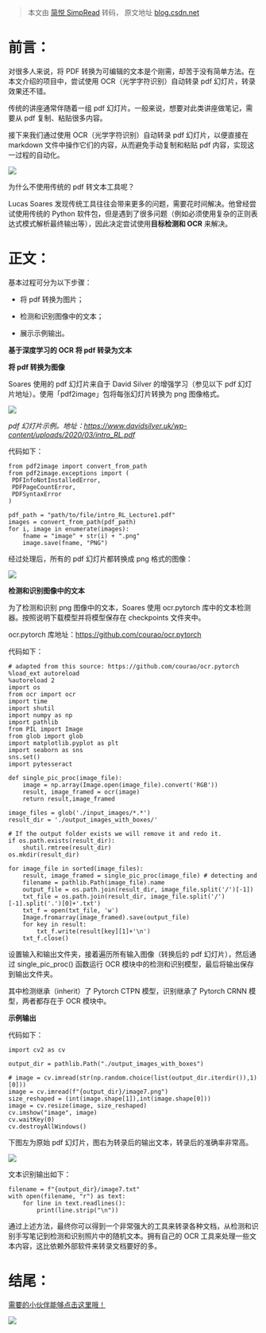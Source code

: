 > 本文由 [简悦 SimpRead](http://ksria.com/simpread/) 转码， 原文地址 [blog.csdn.net](https://blog.csdn.net/a55656aq/article/details/122976639)

前言：
===

对很多人来说，将 PDF 转换为可编辑的文本是个刚需，却苦于没有简单方法。在本文介绍的项目中，尝试使用 OCR（光学字符识别）自动转录 pdf 幻灯片，转录效果还不错。

传统的讲座通常伴随着一组 pdf 幻灯片。一般来说，想要对此类讲座做笔记，需要从 pdf 复制、粘贴很多内容。

接下来我们通过使用 OCR（光学字符识别）自动转录 pdf 幻灯片，以便直接在 markdown 文件中操作它们的内容，从而避免手动复制和粘贴 pdf 内容，实现这一过程的自动化。

![](https://img-blog.csdnimg.cn/img_convert/d7696aa10793f86ce07fdd67e72ac888.png)

为什么不使用传统的 pdf 转文本工具呢？

Lucas Soares 发现传统工具往往会带来更多的问题，需要花时间解决。他曾经尝试使用传统的 Python 软件包，但是遇到了很多问题（例如必须使用复杂的正则表达式模式解析最终输出等），因此决定尝试使用**目标检测和 OCR** 来解决。

正文：
===

基本过程可分为以下步骤：

*   将 pdf 转换为图片；
    
*   检测和识别图像中的文本；
    
*   展示示例输出。
    

**基于深度学习的 OCR 将 pdf 转录为文本**

**将 pdf 转换为图像**

Soares 使用的 pdf 幻灯片来自于 David Silver 的增强学习（参见以下 pdf 幻灯片地址）。使用「pdf2image」包将每张幻灯片转换为 png 图像格式。

![](https://img-blog.csdnimg.cn/img_convert/f6cac012407c66892a6993a065df44f9.png)

_pdf 幻灯片示例。地址：https://www.davidsilver.uk/wp-content/uploads/2020/03/intro_RL.pdf_

代码如下：

```
from pdf2image import convert_from_path
from pdf2image.exceptions import (
 PDFInfoNotInstalledError,
 PDFPageCountError,
 PDFSyntaxError
)
 
pdf_path = "path/to/file/intro_RL_Lecture1.pdf"
images = convert_from_path(pdf_path)
for i, image in enumerate(images):
    fname = "image" + str(i) + ".png"
    image.save(fname, "PNG")
```

经过处理后，所有的 pdf 幻灯片都转换成 png 格式的图像：

![](https://img-blog.csdnimg.cn/img_convert/94f949015b49b8ad1efc76fc5fe1fcb2.png)

**检测和识别图像中的文本**

为了检测和识别 png 图像中的文本，Soares 使用 ocr.pytorch 库中的文本检测器。按照说明下载模型并将模型保存在 checkpoints 文件夹中。

ocr.pytorch 库地址：https://github.com/courao/ocr.pytorch

代码如下：

```
# adapted from this source: https://github.com/courao/ocr.pytorch
%load_ext autoreload
%autoreload 2
import os
from ocr import ocr
import time
import shutil
import numpy as np
import pathlib
from PIL import Image
from glob import glob
import matplotlib.pyplot as plt
import seaborn as sns
sns.set()
import pytesseract
 
def single_pic_proc(image_file):
    image = np.array(Image.open(image_file).convert('RGB'))
    result, image_framed = ocr(image)
    return result,image_framed
 
image_files = glob('./input_images/*.*')
result_dir = './output_images_with_boxes/'
 
# If the output folder exists we will remove it and redo it.
if os.path.exists(result_dir):
    shutil.rmtree(result_dir)
os.mkdir(result_dir)
 
for image_file in sorted(image_files):
    result, image_framed = single_pic_proc(image_file) # detecting and recognizing the text
    filename = pathlib.Path(image_file).name
    output_file = os.path.join(result_dir, image_file.split('/')[-1])
    txt_file = os.path.join(result_dir, image_file.split('/')[-1].split('.')[0]+'.txt')
    txt_f = open(txt_file, 'w')
    Image.fromarray(image_framed).save(output_file)
    for key in result:
        txt_f.write(result[key][1]+'\n')
    txt_f.close()
```

设置输入和输出文件夹，接着遍历所有输入图像（转换后的 pdf 幻灯片），然后通过 single_pic_proc() 函数运行 OCR 模块中的检测和识别模型，最后将输出保存到输出文件夹。

其中检测继承（inherit）了 Pytorch CTPN 模型，识别继承了 Pytorch CRNN 模型，两者都存在于 OCR 模块中。

**示例输出**

代码如下：

```
import cv2 as cv
 
output_dir = pathlib.Path("./output_images_with_boxes")
 
# image = cv.imread(str(np.random.choice(list(output_dir.iterdir()),1)[0]))
image = cv.imread(f"{output_dir}/image7.png")
size_reshaped = (int(image.shape[1]),int(image.shape[0]))
image = cv.resize(image, size_reshaped)
cv.imshow("image", image)
cv.waitKey(0)
cv.destroyAllWindows()
```

下图左为原始 pdf 幻灯片，图右为转录后的输出文本，转录后的准确率非常高。

![](https://img-blog.csdnimg.cn/img_convert/7e6adfcca44b25b7feb08978272479e8.png)

文本识别输出如下：

```
filename = f"{output_dir}/image7.txt"
with open(filename, "r") as text:
    for line in text.readlines():
        print(line.strip("\n"))
```

通过上述方法，最终你可以得到一个非常强大的工具来转录各种文档，从检测和识别手写笔记到检测和识别照片中的随机文本。拥有自己的 OCR 工具来处理一些文本内容，这比依赖外部软件来转录文档要好的多。

结尾：
===

[需要的小伙伴能够点击这里哦！](https://jq.qq.com/?_wv=1027&k=VHTgGAOk "需要的小伙伴能够点击这里哦！")

![](https://img-blog.csdnimg.cn/8930c0a4154840ae8d40c276744d7300.gif)